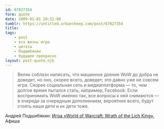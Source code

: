 ```yaml
---
id: 67827354
form: quote
date: 2009-01-01 20:21:00
tumblr: https://untitled.urbansheep.com/post/67827354
title: 
tags:
    - post
    - вся жизнь игра
    - цитаты
    - Подшибякин
    - будущее прекрасно
layout: post-quote.njk
---
```


<blockquote>
Велик соблазн написать, что машинное доение WoW до добра не доведет, но оно, скорее всего, доведет; это давно уже не совсем игра. Скорее социальная сеть и медиаплатформа — то, чем долгое время пытался стать, например, Facebook. Если воспринимать WoW именно так, все вопросы к ней снимаются&nbsp;— в очереди за очередным дополнением, вероятнее всего, будут стоять наши дети и их дети тоже.
</blockquote>

Андрей Подшибякин: <a href="http://www.afisha.ru/game/202/">Игра «World of Warcraft: Wrath of the Lich King»</a>, Афиша
